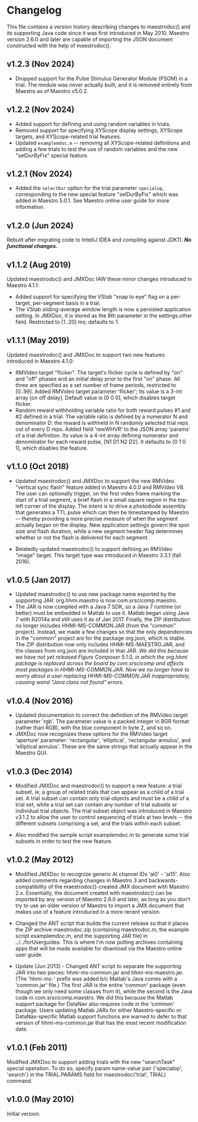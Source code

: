 # Changelog

This file contains a version history describing changes to maestrodoc() and its supporting Java code since it was
first introduced in May 2010. Maestro version 2.6.0 and later are capable of importing the JSON document constructed
with the help of maestrodoc().

## v1.2.3 (Nov 2024)
- Dropped support for the Pulse Stimulus Generator Module (PSGM) in a trial. The module was never actually built, and
it is removed entirely from Maestro as of Maestro v5.0.2.

## v1.2.2 (Nov 2024)
- Added support for defining and using random variables in trials.
- Removed support for specifying XYScope display settings, XYScope targets, and XYScope-related trial features.
- Updated `examplemdoc.m` -- removing all XYScope-related definitions and adding a few trials to test the use of random
variables and the new "selDurByFix" special feature.

## v1.2.1 (Nov 2024)
- Added the `selectDur` option for the trial parameter `specialop`, corresponding to the new special feature 
"selDurByFix" which was added in Maestro 5.0.1. See Maestro online user guide for more information.

## v1.2.0 (Jun 2024)
Rebuilt after migrating code to IntelliJ IDEA and compiling against JDK11. _**No functional changes.**_

## v1.1.2 (Aug 2019)
Updated maestrodoc() and JMXDoc IAW these minor changes introduced in Maestro 4.1.1:
- Added support for specifying the VStab "snap to eye" flag on a per-target, per-segment basis in a trial.
- The VStab sliding-average window length is now a persisted application setting. In JMXDoc, it is stored as the
  8th parameter in the settings.other field. Restricted to [1..20] ms; defaults to 1.

## v1.1.1 (May 2019)
Updated maestrodoc() and JMXDoc to support two new features introduced in Maestro 4.1.0:
- RMVideo target "flicker". The target's flicker cycle is defined by "on" and "off" phases and an initial delay
  prior to the first "on" phase. All three are specified as a set number of frame periods, restricted to [0..99]. Added
  RMVideo target parameter 'flicker'; its value is a 3-int array [on off delay]. Default value is [0 0 0], which disables
  target flicker.
- Random reward withholding variable ratio for both reward pulses #1 and #2 defined in a trial. The variable ratio
  is defined by a numerator N and denominator D: the reward is withheld in N randomly selected trial reps out of every D
  reps. Added field 'rewWHVR' to the JSON array 'params' of a trial definition. Its value is a 4-int array defining
  numerator and denominator for each reward pulse, [N1 D1 N2 D2]. It defaults to [0 1 0 1], which disables the feature.

## v1.1.0 (Oct 2018)
- Updated maestrodoc() and JMXDoc to support the new RMVideo "vertical sync flash" feature added in
  Maestro 4.0.0 and RMVideo V8. The user can optionally trigger, on the first video frame marking the start of a trial
  segment, a brief flash in a small square region in the top-left corner of the display. The intent is to drive a
  photodiode assembly that generates a TTL pulse which can then be timestamped by Maestro -- thereby providing a more
  precise measure of when the segment actually began on the display. New application settings govern the spot size and
  flash duration, while a new segment header flag determines whether or not the flash is delivered for each segment.

- Belatedly updated maestrodoc() to support defining an RMVideo "image" target. This target type was
  introduced in Maestro 3.3.1 (fall 2016).

## v1.0.5 (Jan 2017)
- Updated maestrodoc() to use new package name exported by the supporting JAR: org.hhmi.maestro is
  now com.srscicomp.maestro.
- The JAR is now compiled with a Java 7 SDK, so a Java 7 runtime (or better) must be embedded in Matlab to use it.
  Matlab began using Java 7 with R2014a and still uses it as of Jan 2017. Finally, the ZIP distribution no longer
  includes HHMI-MS-COMMON.JAR (from the "common" project). Instead, we made a few changes so that the only dependencies
  in the "common" project are for the package org.json, which is stable. The ZIP distribution now only includes
  HHMI-MS-MAESTRO.JAR, and the classes from org.json are included in that JAR. _We did this because we have not yet
  released Figure Composer 5.1.0, in which the org.hhmi package is replaced across the board by com.srscicomp and affects
  most packages in HHMI-MS-COMMON.JAR. Now we no longer have to worry about a user replacing HHMI-MS-COMMON.JAR
  inappropriately, causing weird "Java class not found" errors_.

## v1.0.4 (Nov 2016)
- Updated documentation to correct the definition of the RMVideo target parameter 'rgb'. The
  parameter value is a packed integer in BGR format (rather than RGB), with the blue component in byte 2, and so on.
- JMXDoc now recognizes these options for the RMVideo target 'aperture' parameter: 'rectangular', 'elliptical',
  'rectangular annulus', and 'elliptical annulus'. These are the same strings that actually appear in the Maestro GUI.

## v1.0.3 (Dec 2014)
- Modified JMXDoc and maestrodoc() to support a new feature: a trial subset, ie, a group of related
  trials that can appear as a child of a trial set. A trial subset can contain only trial objects and must be a child of
  a trial set, while a trial set can contain any number of trial subsets or individual trial objects. The trial subset
  object was introduced in Maestro v3.1.2 to allow the user to control sequencing of trials at two levels -- the different
  subsets comprising a set, and the trials within each subset.

- Also modified the sample script examplemdoc.m to generate some trial subsets in order to test the new feature.

## v1.0.2 (May 2012)
- Modified JMXDoc to recognize generic AI channel IDs 'ai0' - 'ai15'. Also added comments regarding
  changes in Maestro 3 and backwards-compatibility of the maestrodoc()-created JMX document with Maestro 2.x. Essentially,
  the document created with maestrodoc() can be imported by any version of Maestro 2.6.0 and later, as long as you don't
  try to use an older version of Maestro to import a JMX document that makes use of a feature introduced in a more recent
  version.

- Changed the ANT script that builds the current release so that it places the ZIP archive maestrodoc.zip (containing
  maestrodoc.m, the example script examplemdoc.m, and the supporting JAR file) in ../../forUserguides. This is where I'm
  now putting archives containing apps that will be made available for download via the Maestro online user guide.

- Update (Jun 2013) - Changed ANT script to separate the supporting JAR into two pieces: hhmi-ms-common.jar and
  hhmi-ms-maestro.jar. (The 'hhmi-ms-' prefix was added b/c Matlab's Java comes with a 'common.jar' file.) The first JAR
  is the entire 'common' package (even though we only need some classes from it), while the second is the Java code in
  com.srscicomp.maestro. We did this because the Matlab support package for DataNav also requires code in the 'common'
  package. Users updating Matlab JARs for either Maestro-specific or DataNav-specific Matlab support functions are warned
  to defer to that version of hhmi-ms-common.jar that has the most recent modification date.

## v1.0.1 (Feb 2011)
Modified JMXDoc to support adding trials with the new "searchTask" special operation. To do so,
specify param name-value pair {'specialop', 'search'} in the TRIAL.PARAMS field for maestrodoc('trial', TRIAL) command.

## v1.0.0 (May 2010) 
Initial version.
